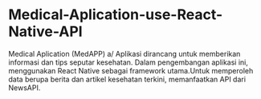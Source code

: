 # Medical-Aplication-use-React-Native-API
Medical Aplication (MedAPP) a/  Aplikasi dirancang untuk memberikan informasi dan tips seputar kesehatan. Dalam pengembangan aplikasi ini,  menggunakan React Native sebagai framework utama.Untuk memperoleh data berupa berita dan artikel kesehatan terkini,  memanfaatkan API dari NewsAPI. 
